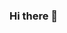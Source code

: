 ### Hi there 👋

<!--
**Kevin-Craft/kevin-craft** is a ✨ _special_ ✨ repository because its `README.md` (this file) appears on your GitHub profile.

Improving my Python, SQL and Machine Learning skills everyday...


Here are some ideas to get you started:

- 🔭 I’m currently working on ...
- 🌱 I’m currently learning ...
- 👯 I’m looking to collaborate on ...
- 🤔 I’m looking for help with ...
- 💬 Ask me about ...

- 📫 How to reach me:
E: info@kevincraft.me



- 😄 Pronouns: ...
- ⚡ Fun fact: ...
-->
